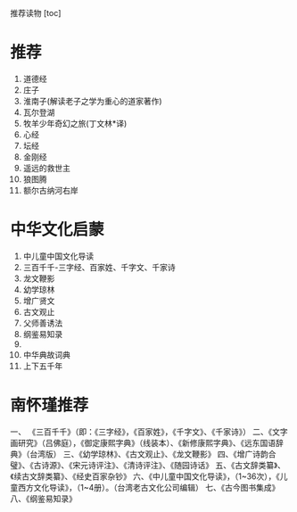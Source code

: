 推荐读物
[toc]

# 推荐
1. 道德经
2. 庄子
3. 淮南子(解读老子之学为重心的道家著作)
4. 瓦尔登湖
5. 牧羊少年奇幻之旅(丁文林*译)
6. 心经
7. 坛经
8. 金刚经
9. 遥远的救世主
10. 狼图腾
11. 额尔古纳河右岸

# 中华文化启蒙
1. 中儿童中国文化导读
2. 三百千千-三字经、百家姓、千字文、千家诗
3. 龙文鞭影
4. 幼学琼林
5. 增广贤文
6. 古文观止
7. 父师善诱法
8. 纲鉴易知录
9. 
10. 中华典故词典
11. 上下五千年

# 南怀瑾推荐
一、 《三百千千》（即：《三字经》，《百家姓》，《千字文》、《千家诗》）
二、《文字画研究》（吕佛庭），《御定康熙字典》（线装本）、《新修康熙字典》、《远东国语辞典》（台湾版）
三、《幼学琼林》、《古文观止》、《龙文鞭影》
四、《增广诗韵合璧》、《古诗源》、《宋元诗评注》、《清诗评注》、《随园诗话》
五、《古文辞类纂》、《续古文辞类纂》、《经史百家杂钞》
六、《中儿童中国文化导读》，（1~36次），《儿童西方文化导读》，（1~4册）。（台湾老古文化公司编辑）
七、《古今图书集成》
八、《纲鉴易知录》